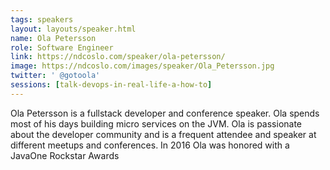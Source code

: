 ```yaml
---
tags: speakers
layout: layouts/speaker.html
name: Ola Petersson
role: Software Engineer
link: https://ndcoslo.com/speaker/ola-petersson/
image: https://ndcoslo.com/images/speaker/Ola_Petersson.jpg
twitter: ' @gotoola'
sessions: [talk-devops-in-real-life-a-how-to]
---
```

Ola Petersson is a fullstack developer and conference speaker. Ola spends most of his days building micro services on the JVM. Ola is passionate about the developer community and is a frequent attendee and speaker at different meetups and conferences. In 2016 Ola was honored with a JavaOne Rockstar Awards
